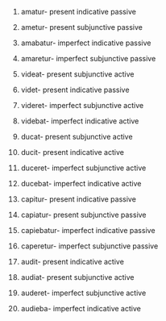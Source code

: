 1. amatur- present indicative passive

2. ametur- present subjunctive passive

3. amabatur- imperfect indicative passive

4. amaretur- imperfect subjunctive passive

5. videat- present subjunctive active

6. videt- present indicative passive

7. videret- imperfect subjunctive active

8. videbat- imperfect indicative active

9. ducat- present subjunctive active

10. ducit- present indicative active

11. duceret- imperfect subjunctive active

12. ducebat- imperfect indicative active

13. capitur- present indicative passive

14. capiatur- present subjunctive passive

15. capiebatur- imperfect indicative passive

16. caperetur- imperfect subjunctive passive

17. audit- present indicative active

18. audiat- present subjunctive active

19. auderet- imperfect subjunctive active

20. audieba- imperfect indicative active
